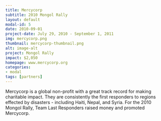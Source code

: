 ```yaml
---
title: Mercycorp
subtitle: 2010 Mongol Rally
layout: default
modal-id: 5
date: 2010-09-01
project-date: July 29, 2010 - September 1, 2011
img: mercycorp.png
thumbnail: mercycorp-thumbnail.png
alt: image-alt
project: Mongol Rally
impact: $2,050 
homepage: www.mercycorp.org
categories:
- modal
tags: [partners]
---
```

Mercycorp is a global non-profit with a great track record for making charitable impact. They are consistently the first responders to regions effected by disasters - including Haiti, Nepal, and Syria. For the 2010 Mongol Rally, Team Last Responders raised money and promoted Mercycorp.  
